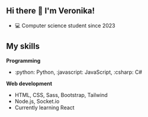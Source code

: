 ## Hi there 👋 I'm Veronika!

- :computer: Computer science student since 2023

## My skills

**Programming**
- :python: Python, :javascript: JavaScript, :csharp: C#

**Web development**
- HTML, CSS, Sass, Bootstrap, Tailwind
- Node.js, Socket.io
- Currently learning React 
  



<!--
**vejunk4/vejunk4** is a ✨ _special_ ✨ repository because its `README.md` (this file) appears on your GitHub profile.

Here are some ideas to get you started:

- 🔭 I’m currently working on ...
- 🌱 I’m currently learning ...
- 👯 I’m looking to collaborate on ...
- 🤔 I’m looking for help with ...
- 💬 Ask me about ...
- 📫 How to reach me: ...
- 😄 Pronouns: ...
- ⚡ Fun fact: ...
-->
